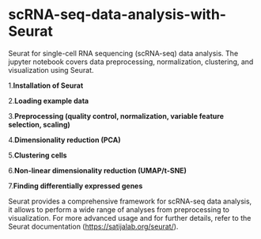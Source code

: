 # scRNA-seq-data-analysis-with-Seurat

Seurat for single-cell RNA sequencing (scRNA-seq) data analysis. The jupyter notebook covers data preprocessing, normalization, clustering, and visualization using Seurat.

1.**Installation of Seurat**

2.**Loading example data**

3.**Preprocessing (quality control, normalization, variable feature selection, scaling)**

4.**Dimensionality reduction (PCA)**

5.**Clustering cells**

6.**Non-linear dimensionality reduction (UMAP/t-SNE)**

7.**Finding differentially expressed genes**

Seurat provides a comprehensive framework for scRNA-seq data analysis, it allows to perform a wide range of analyses from preprocessing to visualization. For more advanced usage and for further details, refer to the Seurat documentation (https://satijalab.org/seurat/).

